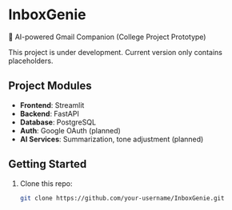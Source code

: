 # InboxGenie

🚀 AI-powered Gmail Companion (College Project Prototype)

This project is under development. Current version only contains placeholders.

## Project Modules
- **Frontend**: Streamlit
- **Backend**: FastAPI
- **Database**: PostgreSQL
- **Auth**: Google OAuth (planned)
- **AI Services**: Summarization, tone adjustment (planned)

## Getting Started
1. Clone this repo:
   ```bash
   git clone https://github.com/your-username/InboxGenie.git
